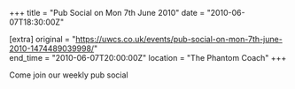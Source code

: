 +++
title = "Pub Social on Mon 7th June 2010"
date = "2010-06-07T18:30:00Z"

[extra]
original = "https://uwcs.co.uk/events/pub-social-on-mon-7th-june-2010-1474489039998/"    
end_time = "2010-06-07T20:00:00Z"
location = "The Phantom Coach"
+++

Come join our weekly pub social

